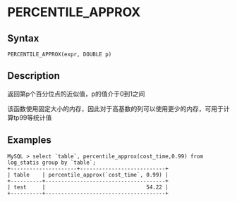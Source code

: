 # PERCENTILE_APPROX

## Syntax

`PERCENTILE_APPROX(expr, DOUBLE p)`

## Description

返回第p个百分位点的近似值，p的值介于0到1之间

该函数使用固定大小的内存，因此对于高基数的列可以使用更少的内存，可用于计算tp99等统计值

## Examples
```
MySQL > select `table`, percentile_approx(cost_time,0.99) from log_statis group by `table`;
+---------------------+---------------------------+
| table    | percentile_approx(`cost_time`, 0.99) |
+----------+--------------------------------------+
| test     |                                54.22 |
+----------+--------------------------------------+
```